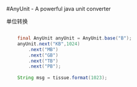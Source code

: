 #AnyUnit - A powerful java unit converter

单位转换

```java

    final AnyUnit anyUnit = AnyUnit.base("B");
    anyUnit.next("KB",1024)
        .next("MB")
        .next("GB")
        .next("TB")
        .next("PB");
        
    String msg = tissue.format(1023);

```
        
    
